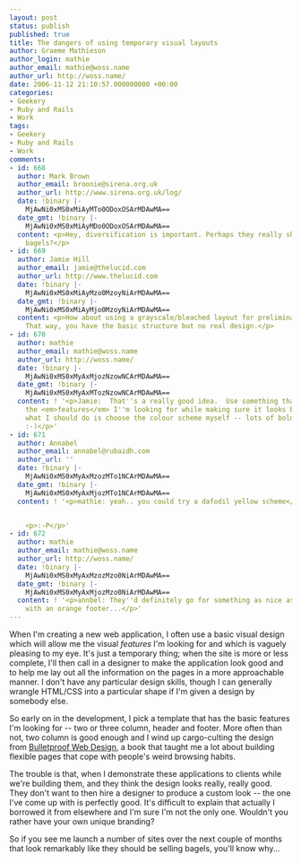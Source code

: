 ```yaml
---
layout: post
status: publish
published: true
title: The dangers of using temporary visual layouts
author: Graeme Mathieson
author_login: mathie
author_email: mathie@woss.name
author_url: http://woss.name/
date: 2006-11-12 21:10:57.000000000 +00:00
categories:
- Geekery
- Ruby and Rails
- Work
tags:
- Geekery
- Ruby and Rails
- Work
comments:
- id: 668
  author: Mark Brown
  author_email: broonie@sirena.org.uk
  author_url: http://www.sirena.org.uk/log/
  date: !binary |-
    MjAwNi0xMS0xMiAyMTo0ODoxOSArMDAwMA==
  date_gmt: !binary |-
    MjAwNi0xMS0xMiAyMDo0ODoxOSArMDAwMA==
  content: <p>Hey, diversification is important. Perhaps they really should be selling
    bagels?</p>
- id: 669
  author: Jamie Hill
  author_email: jamie@thelucid.com
  author_url: http://www.thelucid.com
  date: !binary |-
    MjAwNi0xMS0xMiAyMzo0MzoyNiArMDAwMA==
  date_gmt: !binary |-
    MjAwNi0xMS0xMiAyMjo0MzoyNiArMDAwMA==
  content: <p>How about using a grayscale/bleached layout for preliminary development.
    That way, you have the basic structure but no real design.</p>
- id: 670
  author: mathie
  author_email: mathie@woss.name
  author_url: http://woss.name/
  date: !binary |-
    MjAwNi0xMS0xMyAxMjozNzowNCArMDAwMA==
  date_gmt: !binary |-
    MjAwNi0xMS0xMyAxMTozNzowNCArMDAwMA==
  content: ! '<p>Jamie:  That''s a really good idea.  Use something that gives me
    the <em>features</em> I''m looking for while making sure it looks butt-ugly.  Ah,
    what I should do is choose the colour scheme myself -- lots of bold primary colours.
    :-)</p>'
- id: 671
  author: Annabel
  author_email: annabel@rubaidh.com
  author_url: ''
  date: !binary |-
    MjAwNi0xMS0xMyAxMzozMTo1NCArMDAwMA==
  date_gmt: !binary |-
    MjAwNi0xMS0xMyAxMjozMTo1NCArMDAwMA==
  content: ! '<p>mathie: yeah.. you could try a dafodil yellow scheme</p>


    <p>:-P</p>'
- id: 672
  author: mathie
  author_email: mathie@woss.name
  author_url: http://woss.name/
  date: !binary |-
    MjAwNi0xMS0xMyAxMzozMzo0NiArMDAwMA==
  date_gmt: !binary |-
    MjAwNi0xMS0xMyAxMjozMzo0NiArMDAwMA==
  content: ! '<p>annbel: They''d definitely go for something as nice as that, particularly
    with an orange footer...</p>'
---
```

When I'm creating a new web application, I often use a basic visual design which will allow me the visual *features* I'm looking for and which is vaguely pleasing to my eye.  It's just a temporary thing; when the site is more or less complete, I'll then call in a designer to make the application look good and to help me lay out all the information on the pages in a more approachable manner.  I don't have any particular design skills, though I can generally wrangle HTML/CSS into a particular shape if I'm given a design by somebody else.

So early on in the development, I pick a template that has the basic features I'm looking for -- two or three column, header and footer.  More often than not, two column is good enough and I wind up cargo-culting the design from [Bulletproof Web Design](http://www.simplebits.com/publications/bulletproof/), a book that taught me a lot about building flexible pages that cope with people's weird browsing habits.

The trouble is that, when I demonstrate these applications to clients while we're building them, and they think the design looks really, really good.  They don't want to then hire a designer to produce a custom look -- the one I've come up with is perfectly good.  It's difficult to explain that actually I borrowed it from elsewhere and I'm sure I'm not the only one.  Wouldn't you rather have your own unique branding?

So if you see me launch a number of sites over the next couple of months that look remarkably like they should be selling bagels, you'll know why...
